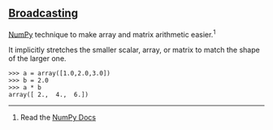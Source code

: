 ## [Broadcasting](#broadcasting)

[NumPy](#numpy) technique to make array and matrix arithmetic easier.<sup>1</sup>

It implicitly stretches the smaller scalar, array, or matrix to match the shape of the larger one.

```
>>> a = array([1.0,2.0,3.0])
>>> b = 2.0
>>> a * b
array([ 2.,  4.,  6.])
```

---
1. Read the [NumPy Docs](https://docs.scipy.org/doc/numpy-1.13.0/user/basics.broadcasting.html)